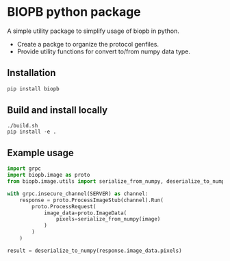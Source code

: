 # BIOPB python package

A simple utility package to simplify usage of biopb in python.

 - Create a packge to organize the protocol genfiles.
 - Provide utility functions for convert to/from numpy data type.


## Installation

```sh
pip install biopb
```

## Build and install locally
```
./build.sh
pip install -e .
```

## Example usage
``` python
import grpc
import biopb.image as proto
from biopb.image.utils import serialize_from_numpy, deserialize_to_numpy

with grpc.insecure_channel(SERVER) as channel:
    response = proto.ProcessImageStub(channel).Run( 
        proto.ProcessRequest( 
            image_data=proto.ImageData(
                pixels=serialize_from_numpy(image)
            )
        )
    )

result = deserialize_to_numpy(response.image_data.pixels)
```
